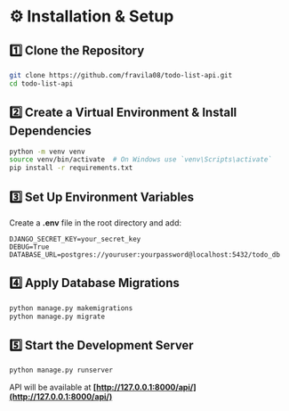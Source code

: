 # ⚙️ Installation & Setup

## 1️⃣ Clone the Repository

```sh
git clone https://github.com/fravila08/todo-list-api.git
cd todo-list-api
```

## 2️⃣ Create a Virtual Environment & Install Dependencies

```sh
python -m venv venv
source venv/bin/activate  # On Windows use `venv\Scripts\activate`
pip install -r requirements.txt
```

## 3️⃣ Set Up Environment Variables

Create a **.env** file in the root directory and add:

```text
DJANGO_SECRET_KEY=your_secret_key
DEBUG=True
DATABASE_URL=postgres://youruser:yourpassword@localhost:5432/todo_db
```

## 4️⃣ Apply Database Migrations

```sh
python manage.py makemigrations
python manage.py migrate
```

## 5️⃣ Start the Development Server

```sh
python manage.py runserver
```

API will be available at **[http://127.0.0.1:8000/api/](http://127.0.0.1:8000/api/)**
